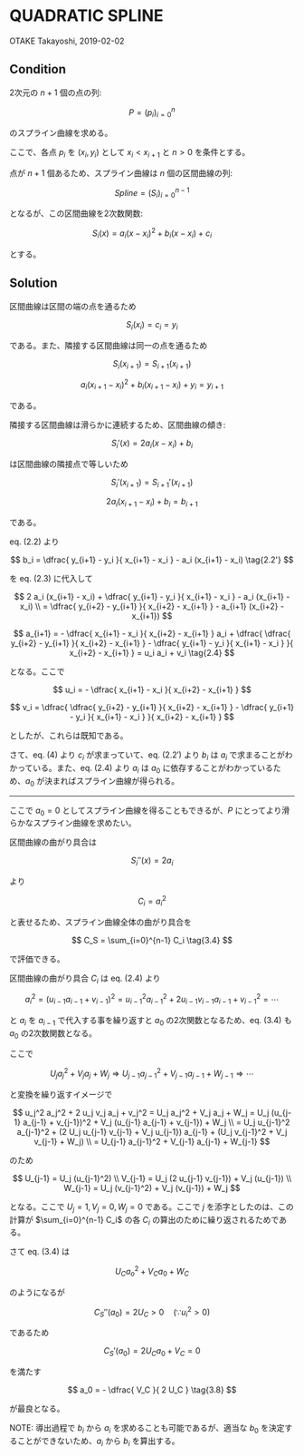 # QUADRATIC SPLINE

OTAKE Takayoshi, 2019-02-02

## Condition

2次元の $n+1$ 個の点の列:

$$
P = (p_i)_{i=0}^n \tag{1.1}
$$

のスプライン曲線を求める。

ここで、各点 $p_i$ を $(x_i, y_i)$ として $x_{i} < x_{i+1}$ と $n > 0$ を条件とする。

点が $n+1$ 個あるため、スプライン曲線は $n$ 個の区間曲線の列:

$$
Spline = (S_i)_{i=0}^{n-1} \tag{1.2}
$$

となるが、この区間曲線を2次数関数:

$$
S_i(x) = a_i (x - x_i)^2 + b_i (x - x_i) + c_i \tag{1.3}
$$

とする。


## Solution

区間曲線は区間の端の点を通るため

$$
S_i(x_i) = c_i = y_i \tag{2.1}
$$

である。また、隣接する区間曲線は同一の点を通るため

$$
S_i(x_{i+1}) = S_{i+1}(x_{i+1})
$$

$$
a_i (x_{i+1} - x_i)^2 + b_i (x_{i+1} - x_i) + y_i = y_{i+1} \tag{2.2}
$$

である。

隣接する区間曲線は滑らかに連続するため、区間曲線の傾き:

$$
S_i'(x) = 2 a_i (x - x_i) + b_i
$$

は区間曲線の隣接点で等しいため

$$
S_i'(x_{i+1}) = S_{i+1}'(x_{i+1})
$$

$$
2 a_i (x_{i+1} - x_i) + b_i = b_{i+1} \tag{2.3}
$$

である。

eq. $(2.2)$ より

$$
b_i = \dfrac{ y_{i+1} - y_i }{ x_{i+1} - x_i } - a_i (x_{i+1} - x_i) \tag{2.2'}
$$

を eq. $(2.3)$ に代入して

$$
2 a_i (x_{i+1} - x_i) + \dfrac{ y_{i+1} - y_i }{ x_{i+1} - x_i } - a_i (x_{i+1} - x_i)
\\
= \dfrac{ y_{i+2} - y_{i+1} }{ x_{i+2} - x_{i+1} } - a_{i+1} (x_{i+2} - x_{i+1})
$$

$$
a_{i+1} = - \dfrac{ x_{i+1} - x_i }{ x_{i+2} - x_{i+1} } a_i + \dfrac{ \dfrac{ y_{i+2} - y_{i+1} }{ x_{i+2} - x_{i+1} } - \dfrac{ y_{i+1} - y_i }{ x_{i+1} - x_i } }{ x_{i+2} - x_{i+1} } = u_i a_i + v_i \tag{2.4}
$$

となる。ここで

$$
u_i = - \dfrac{ x_{i+1} - x_i }{ x_{i+2} - x_{i+1} }
$$

$$
v_i = \dfrac{ \dfrac{ y_{i+2} - y_{i+1} }{ x_{i+2} - x_{i+1} } - \dfrac{ y_{i+1} - y_i }{ x_{i+1} - x_i } }{ x_{i+2} - x_{i+1} }
$$

としたが、これらは既知である。

さて、eq. $(4)$ より $c_i$ が求まっていて、eq. $(2.2')$ より $b_i$ は $a_i$ で求まることがわかっている。また、eq. $(2.4)$ より $a_i$ は $a_0$ に依存することがわかっているため、$a_0$ が決まればスプライン曲線が得られる。

---

ここで $a_0 = 0$ としてスプライン曲線を得ることもできるが、$P$ にとってより滑らかなスプライン曲線を求めたい。

区間曲線の曲がり具合は

$$
S_i''(x) = 2 a_i \tag{3.1}
$$

より

$$
C_i = a_i^2 \tag{3.3}
$$

と表せるため、スプライン曲線全体の曲がり具合を

$$
C_S = \sum_{i=0}^{n-1} C_i \tag{3.4}
$$

で評価できる。

区間曲線の曲がり具合 $C_i$ は eq. $(2.4)$ より

$$
a_i^2 = (u_{i-1} a_{i-1} + v_{i-1})^2 = u_{i-1}^2 a_{i-1}^2 + 2 u_{i-1} v_{i-1} a_{i-1} + v_{i-1}^2 = \cdots
$$

と $a_i$ を $a_{i-1}$ で代入する事を繰り返すと $a_0$ の2次関数となるため、eq. $(3.4)$ も $a_0$ の2次数関数となる。

ここで

$$
U_j a_j^2 + V_j a_j + W_j \Rightarrow U_{j-1} a_{j-1}^2 + V_{j-1} a_{j-1} + W_{j-1} \Rightarrow \cdots
$$

と変換を繰り返すイメージで

$$
u_j^2 a_j^2 + 2 u_j v_j a_j + v_j^2 = U_j a_j^2 + V_j a_j + W_j = U_j (u_{j-1} a_{j-1} + v_{j-1})^2 + V_j (u_{j-1} a_{j-1} + v_{j-1}) + W_j
\\
= U_j u_{j-1}^2 a_{j-1}^2 + (2 U_j u_{j-1} v_{j-1} + V_j u_{j-1}) a_{j-1} + (U_j v_{j-1}^2 + V_j v_{j-1} + W_j)
\\
= U_{j-1} a_{j-1}^2 + V_{j-1} a_{j-1} + W_{j-1}
$$

のため

$$
U_{j-1} = U_j (u_{j-1}^2)
\\
V_{j-1} = U_j (2 u_{j-1} v_{j-1}) + V_j (u_{j-1})
\\
W_{j-1} = U_j (v_{j-1}^2) + V_j (v_{j-1}) + W_j
$$

となる。ここで $U_j = 1, V_j = 0, W_j = 0$ である。ここで $j$ を添字としたのは、この計算が $\sum_{i=0}^{n-1} C_i$ の各 $C_i$ の算出のために繰り返されるためである。


さて eq. $(3.4)$ は

$$
U_C a_o^2 + V_C a_0 + W_C \tag{3.5}
$$

のようになるが

$$
C_S''(a_0) = 2 U_C > 0 \quad (\because u_i^2 > 0) \tag{3.6}
$$

であるため

$$
C_S'(a_0) = 2 U_C a_0 + V_C = 0 \tag{3.7}
$$

を満たす

$$
a_0 = - \dfrac{ V_C }{ 2 U_C } \tag{3.8}
$$

が最良となる。


NOTE: 導出過程で $b_i$ から $a_i$ を求めることも可能であるが、適当な $b_0$ を決定することができないため、$a_i$ から $b_i$ を算出する。
